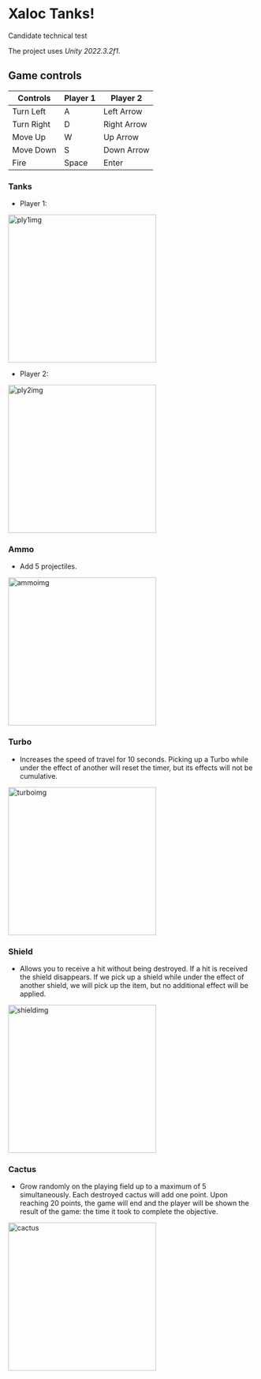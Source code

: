 # Xaloc Tanks!
Candidate technical test 

The project uses _Unity 2022.3.2f1_.

## Game controls

| Controls   | Player 1  | Player 2    |
|------------|-----------|-------------|
| Turn Left  | A         | Left Arrow  |
| Turn Right | D         | Right Arrow |
| Move Up    | W         | Up Arrow    |
| Move Down  | S         | Down Arrow  |
| Fire       | Space     | Enter       |

### Tanks
- Player 1:

<img src="https://github.com/VictorEJM/XalocTanks/assets/24573811/e67379e6-2856-4f82-9a7e-5cd778b39a38" alt="ply1img" width=300 />

- Player 2: 

<img src="https://github.com/VictorEJM/XalocTanks/assets/24573811/f72ae209-78a8-4264-a9fd-d372ad972963" alt="ply2img" width=300 />

### Ammo
- Add 5 projectiles.

<img src="https://github.com/VictorEJM/XalocTanks/assets/24573811/44376b7b-a1bc-4521-b808-c393261f7d09" alt="ammoimg" width=300 />

### Turbo
- Increases the speed of travel for 10 seconds. Picking up a Turbo while under the effect of another will reset the timer, but its effects will not be cumulative.

<img src="https://github.com/VictorEJM/XalocTanks/assets/24573811/505168a5-32a9-4030-b16b-0907ca7bda19" alt="turboimg" width=300 />

### Shield
- Allows you to receive a hit without being destroyed. If a hit is received the shield disappears. If we pick up a shield while under the effect of another shield, we will pick up the item, but no additional effect will be applied.

<img src="https://github.com/VictorEJM/XalocTanks/assets/24573811/99b384f7-98b0-42c1-a305-d85919ac541d" alt="shieldimg" width=300 />

### Cactus
- Grow randomly on the playing field up to a maximum of 5 simultaneously. Each destroyed cactus will add one point. Upon reaching 20 points, the game will end and the player will be shown the result of the game: the time it took to complete the objective.

<img src="https://github.com/VictorEJM/XalocTanks/assets/24573811/479219eb-babe-48e1-8b81-ce1a0edb1c7b" alt="cactus" width=300 />


